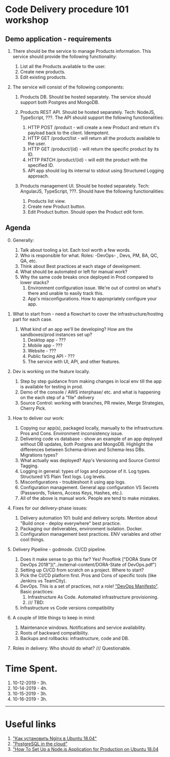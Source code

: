 # Code Delivery procedure 101 workshop

## Demo application - requirements

1. There should be the service to manage Products information. This service should provide the following functionality:
    1. List all the Products available to the user.
    2. Create new products.
    3. Edit existing products.

2. The service will consist of the following components:
    1. Products DB. Should be hosted separately. The service should support both Postgres and MongoDB.

    2. Products REST API. Should be hosted separately. Tech: NodeJS, TypeScript, ???. The API should support the following functionalities:
        1. HTTP POST /product - will create a new Product and return it's payload back to the client. Idempotent.
        2. HTTP GET /product/list - will return all the products available to the user.
        3. HTTP GET /product/{id} - will return the specific product by its ID.
        4. HTTP PATCH /product/{id} - will edit the product with the specified ID.
        5. API app should log its internal to stdout using Structured Logging approach.

    3. Products management UI. Should be hosted separately. Tech: AngularJS, TypeScript, ???. Should have the following functionalities:
        1. Products list view.
        2. Create new Product button.
        3. Edit Product button. Should open the Product edit form.

## Agenda

0. Generally:
    1. Talk about tooling a lot. Each tool worth a few words.
    2. Who is responsible for what. Roles: -DevOps- , Devs, PM, BA, QC, QA, etc.
    3. Think about Best practices at each stage of development.
    4. What should be automated or left for manual work?
    5. Why the same code breaks once deployed in Prod compared to lower stacks?
        1. Environment configuration issue. We're out of control on what's there and unable to easily track this.
        2. App's misconfigurations. How to appropriately configure your app.

1. What to start from - need a flowchart to cover the infrastructure/hosting part for each case.
    1. What kind of an app we'll be developing? How are the sandboxes/prod instances set up?
        1. Desktop app - ???
        2. Mobile app - ???
        3. Website - ???
        4. Public facing API - ???
        5. The service with UI, API, and other features.
2. Dev is working on the feature locally.
    1. Step by step guidance from making changes in local env till the app is available for testing in prod.
    2. Demo of the console / AWS interphase/ etc. and what is happening on the each step of a "file" delivery
    3. Source Control: working with branches, PR rewiev, Merge Strategies, Cherry Pick.
3. How to deliver our work:
    1. Copying our app(s), packaged locally, manually to the infrastructure. Pros and Cons. Environment inconsistency issue.
    2. Delivering code vs database - show an example of an app deployed without DB updates, both Postgres and MongoDB. Highlight the differences between Schema-driven and Schema-less DBs. Migrations types?
    3. What actually was deployed? App's Versioning and Source Control Tagging.
    4. Logging in general: types of logs and purpose of it. Log types. Structured VS Plain Text logs. Log levels.
    5. Misconfigurations - troubleshoot it using app logs.
    6. Configuration management. General app configuration VS Secrets (Passwords, Tokens, Access Keys, Hashes, etc.).
    7. All of the above is manual work. People are tend to make mistakes.
4. Fixes for our delivery-phase issues:
    1. Delivery automation 101: build and delivery scripts. Mention about "Build once - deploy everywhere" best practice.
    2. Packaging our deliverables, environment isolation. Docker.
    3. Configuration management best practices. ENV variables and other cool things.
5. Delivery Pipeline - godmode. CI/CD pipeline.
    1. Does it make sense to go this far? Yes! Prooflink ["DORA State Of DevOps 2018"]("../external-content/DORA-State of DevOps.pdf")
    2. Setting up CI/CD from scratch on a project. Where to start?
    3. Pick the CI/CD platform first. Pros and Cons of specific tools (like Jenkins vs TeamCity).
    4. DevOps. This is a set of practices, not a role! ["DevOps Manifesto"](https://sites.google.com/a/jezhumble.net/devops-manifesto/). Basic practices:
        1. Infrastructure As Code. Automated infrastructure provisioning.
        2. /// TBD:
    5. Infrastructure vs Code versions compatibility
6. A couple of little things to keep in mind:
    1. Maintenance windows. Notifications and service availability.
    2. Roots of backward compatibility.
    3. Backups and rollbacks: infrastructure, code and DB.
7. Roles in delivery: Who should do what? /// Questionable.


# Time Spent.

1. 10-12-2019 - 3h.
2. 10-14-2019 - 4h.
3. 10-15-2019 - 3h.
4. 10-16-2019 - 3h.

----------------------------------------------------------------

# Useful links

1. ["Как установить Nginx в Ubuntu 18.04"](https://www.digitalocean.com/community/tutorials/nginx-ubuntu-18-04-ru)
2. ["PostgreSQL in the cloud"](elephantsql.com)
3. ["How To Set Up a Node.js Application for Production on Ubuntu 18.04](https://www.digitalocean.com/community/tutorials/how-to-set-up-a-node-js-application-for-production-on-ubuntu-18-04)
